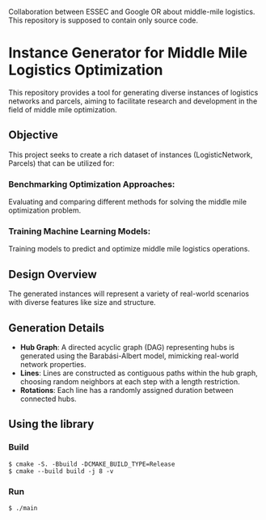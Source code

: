 Collaboration between ESSEC and Google OR about middle-mile logistics. This repository is supposed to contain only source code.

# Instance Generator for Middle Mile Logistics Optimization
This repository provides a tool for generating diverse instances of logistics networks and parcels, aiming to facilitate research and development in the field of middle mile optimization.

## Objective
This project seeks to create a rich dataset of instances (LogisticNetwork, Parcels) that can be utilized for:

### Benchmarking Optimization Approaches: 
Evaluating and comparing different methods for solving the middle mile optimization problem.
### Training Machine Learning Models: 
Training models to predict and optimize middle mile logistics operations.

## Design Overview
The generated instances will represent a variety of real-world scenarios with diverse features like size and structure.

## Generation Details
- **Hub Graph**: A directed acyclic graph (DAG) representing hubs is generated using the Barabási-Albert model, mimicking real-world network properties.
- **Lines**: Lines are constructed as contiguous paths within the hub graph, choosing random neighbors at each step with a length restriction.
- **Rotations**: Each line has a randomly assigned duration between connected hubs.
## Using the library
### Build



    $ cmake -S. -Bbuild -DCMAKE_BUILD_TYPE=Release
    $ cmake --build build -j 8 -v


### Run



    $ ./main

